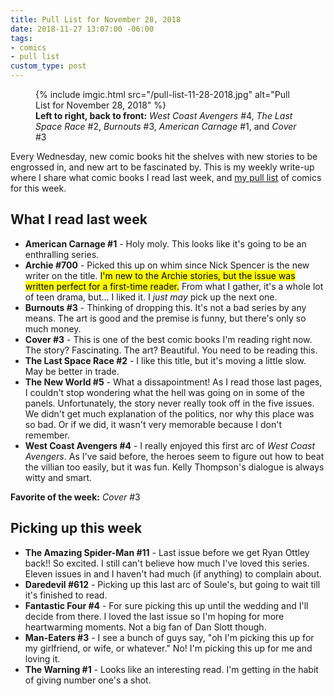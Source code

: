 ```yaml
---
title: Pull List for November 28, 2018
date: 2018-11-27 13:07:00 -06:00
tags:
- comics
- pull list
custom_type: post
---
```


<figure class="extendout">
  {% include imgic.html src="/pull-list-11-28-2018.jpg" alt="Pull List for November 28, 2018" %}
  <figcaption><strong>Left to right, back to front:</strong> <em>West Coast Avengers</em> #4, <em>The Last Space Race</em> #2, <em>Burnouts</em> #3, <em>American Carnage</em> #1, and <em>Cover</em> #3</figcaption>
</figure>

Every Wednesday, new comic books hit the shelves with new stories to be engrossed in, and new art to be fascinated by. This is my weekly write-up where I share what comic books I read last week, and [my pull list](/topics/#pull-list) of comics for this week.

## What I read last week

- **American Carnage #1** - Holy moly. This looks like it's going to be an enthralling series.
- **Archie #700** - Picked this up on whim since Nick Spencer is the new writer on the title. <mark>I'm new to the Archie stories, but the issue was written perfect for a first-time reader.</mark> From what I gather, it's a whole lot of teen drama, but… I liked it. I _just may_ pick up the next one.
- **Burnouts #3** - Thinking of dropping this. It's not a bad series by any means. The art is good and the premise is funny, but there's only so much money.
- **Cover #3** - This is one of the best comic books I'm reading right now. The story? Fascinating. The art? Beautiful. You need to be reading this.
- **The Last Space Race #2** - I like this title, but it's moving a little slow. May be better in trade.
- **The New World #5** - What a dissapointment! As I read those last pages, I couldn't stop wondering what the hell was going on in some of the panels. Unfortunately, the story never really took off in the five issues. We didn't get much explanation of the politics, nor why this place was so bad. Or if we did, it wasn't very memorable because I don't remember.
- **West Coast Avengers #4** - I really enjoyed this first arc of _West Coast Avengers_. As I've said before, the heroes seem to figure out how to beat the villian too easily, but it was fun. Kelly Thompson's dialogue is always witty and smart.

**Favorite of the week:** _Cover_ #3

## Picking up this week

- **The Amazing Spider-Man #11** - Last issue before we get Ryan Ottley back!! So excited. I still can't believe how much I've loved this series. Eleven issues in and I haven't had much (if anything) to complain about.
- **Daredevil #612** - Picking up this last arc of Soule's, but going to wait till it's finished to read.
- **Fantastic Four #4** - For sure picking this up until the wedding and I'll decide from there. I loved the last issue so I'm hoping for more heartwarming moments. Not a big fan of Dan Slott though.
- **Man-Eaters #3** - I see a bunch of guys say, "oh I'm picking this up for my girlfriend, or wife, or whatever." No! I'm picking this up for me and loving it.
- **The Warning #1** - Looks like an interesting read. I'm getting in the habit of giving number one's a shot.
